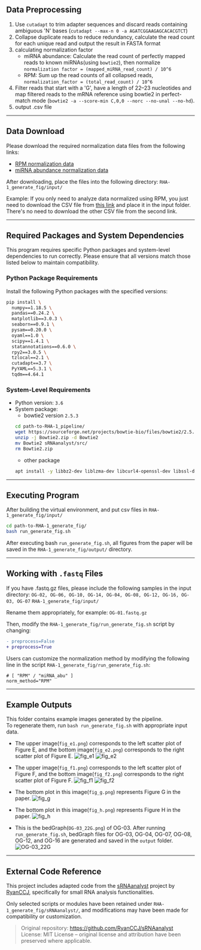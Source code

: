 ## Data Preprocessing
1. Use `cutadapt` to trim adapter sequences and discard reads containing ambiguous 'N' bases (`cutadapt --max-n 0 -a AGATCGGAAGAGCACACGTCT`)
2. Collapse duplicate reads to reduce redundancy, calculate the read count for each unique read and output the result in FASTA format
3. calculating normalization factor
    - miRNA abundance: Calculate the read count of perfectly mapped reads to known miRNAs(using `bowtie2`), then normalize `normalization factor = (mapped_miRNA_read_count) / 10^6`
    - RPM: Sum up the read counts of all collapsed reads, `normalization_factor = (total_read_count) / 10^6`
4. Filter reads that start with a 'G', have a length of 22–23 nucleotides and map filtered reads to the mRNA reference using bowtie2 in perfect-match mode (`bowtie2 -a --score-min C,0,0 --norc --no-unal --no-hd`).
5. output .csv file

---

## Data Download

Please download the required normalization data files from the following links:

- [RPM normalization data](http://nas.csblab.ee.ncku.edu.tw:32200/sharing/pMyHlDuA8)  
- [miRNA abundance normalization data](http://nas.csblab.ee.ncku.edu.tw:32200/sharing/IaGDgQxT3)  

After downloading, place the files into the following directory: 
`RHA-1_generate_fig/input/`

Example:
If you only need to analyze data normalized using RPM, you just need to download the CSV file from [this link](http://nas.csblab.ee.ncku.edu.tw:32200/sharing/pMyHlDuA8) and place it in the input folder. There's no need to download the other CSV file from the second link.

---

## Required Packages and System Dependencies

This program requires specific Python packages and system-level dependencies to run correctly. Please ensure that all versions match those listed below to maintain compatibility.

### Python Package Requirements

Install the following Python packages with the specified versions:

```bash
pip install \
  numpy==1.18.5 \
  pandas==0.24.2 \
  matplotlib==3.0.3 \
  seaborn==0.9.1 \
  pysam==0.20.0 \
  oyaml==1.0 \
  scipy==1.4.1 \
  statannotations==0.6.0 \
  rpy2==3.0.5 \
  tzlocal==2.1 \
  cutadapt==3.7 \
  PyYAML==5.3.1 \
  tqdm==4.64.1
```

### System-Level Requirements
- Python version: `3.6`
- System package: 
    <!-- - cutadapt version `2.9`
    ```bash
    apt install cutadapt  
    ``` -->
    - bowtie2 version `2.5.3`
    ```bash
    cd path-to-RHA-1_pipeline/
    wget https://sourceforge.net/projects/bowtie-bio/files/bowtie2/2.5.3/bowtie2-2.5.3-linux-x86_64.zip/download -O Bowtie2.zip
    unzip -j Bowtie2.zip -d Bowtie2
    mv Bowtie2 sRNAanalyst/src/
    rm Bowtie2.zip
    ```
    <!-- add the line below to 
    ```bash
    export PATH=sRNAanalyst/src/Bowtie2:$PATH
    ``` -->
    - other package
    ```bash
    apt install -y libbz2-dev liblzma-dev libcurl4-openssl-dev libssl-dev libncurses5-dev build-essential unzip
    ```
---
## Executing Program
After building the virtual environment, and put csv files in `RHA-1_generate_fig/input/`
```bash
cd path-to-RHA-1_generate_fig/
bash run_generate_fig.sh
```

After executing bash `run_generate_fig.sh`, all figures from the paper will be saved in the `RHA-1_generate_fig/output/` directory.

---
## Working with `.fastq` Files
If you have .fastq.gz files, please include the following samples in the input directory: 
`OG-02, OG-06, OG-10, OG-14, OG-04, OG-08, OG-12, OG-16, OG-03, OG-07` `RHA-1_generate_fig/input/` 

Rename them appropriately, for example: `OG-01.fastq.gz`

Then, modify the `RHA-1_generate_fig/run_generate_fig.sh` script by changing: 
```diff
- preprocess=False
+ preprocess=True
```

Users can customize the normalization method by modifying the following line in the script `RHA-1_generate_fig/run_generate_fig.sh`:
```
# [ "RPM" / "miRNA_abu" ]
norm_method="RPM"
```

---
## Example Outputs
This folder contains example images generated by the pipeline.  
To regenerate them, run `bash run_generate_fig.sh` with appropriate input data.

- The upper image(`fig_e1.png`) corresponds to the left scatter plot of Figure E, and the bottom image(`fig_e2.png`) corresponds to the right scatter plot of Figure E.
![fig_e1](./example_output/fig_e1.png)
![fig_e2](./example_output/fig_e2.png)

- The upper image(`fig_f1.png`) corresponds to the left scatter plot of Figure F, and the bottom image(`fig_f2.png`) corresponds to the right scatter plot of Figure F.
![fig_f1](./example_output/fig_f1.png)
![fig_f2](./example_output/fig_f2.png)

- The bottom plot in this image(`fig_g.png`) represents Figure G in the paper.
![fig_g](./example_output/fig_g.png)

- The bottom plot in this image(`fig_h.png`) represents Figure H in the paper.
![fig_h](./example_output/fig_h.png)

- This is the bedGraph(`OG-03_22G.png`) of OG-03. After running `run_generate_fig.sh`, bedGraph files for OG-03, OG-04, OG-07, OG-08, OG-12, and OG-16 are generated and saved in the `output` folder.
![OG-03_22G](./example_output/OG-03_22G.png)

---
## External Code Reference

This project includes adapted code from the [sRNAanalyst](https://github.com/RyanCCJ/sRNAanalyst) project by [RyanCCJ](https://github.com/RyanCCJ), specifically for small RNA analysis functionalities.

Only selected scripts or modules have been retained under `RHA-1_generate_fig/sRNAanalyst/`, and modifications may have been made for compatibility or customization.

> Original repository: https://github.com/RyanCCJ/sRNAanalyst  
> License: MIT License – original license and attribution have been preserved where applicable.

<!-- ## Svg/Png mode transfer
for example png -> svg mode
- `run_generate_fig.sh`
```diff
- mv output/analyze/fig/Metagene_0.png ../../output/fig_h.png
+ mv output/analyze/fig/Metagene_0.svg ../../output/fig_h.svg
```
```diff
- mv output/analyze/fig/Metagene_0.png ../../output/fig_g.png
+ mv output/analyze/fig/Metagene_0.svg ../../output/fig_g.svg
```
- `sRNAanalyst/example/config/stylesheet.yml`
```diff
- fig_format: png
+ fig_format: svg
```
- `code/process_22G_bedgraph.py`
```diff
- output_filename = "output/{}_22G.png".format(os.path.basename(csv_file).replace(".csv", ''))
+ output_filename = "output/{}_22G.svg".format(os.path.basename(csv_file).replace(".csv", ''))
```
- `code/run_scatter.py`
```diff
- os.system("mv output/analyze/fig/Scatter_0.png ../../output/fig_f1.png")
+ os.system("mv output/analyze/fig/Scatter_0.svg ../../output/fig_f1.svg")
```
```diff
- os.system("mv output/analyze/fig/Scatter_0.png ../../output/fig_e1.png")
+ os.system("mv output/analyze/fig/Scatter_0.svg ../../output/fig_e1.svg")
```
```diff
- os.system("mv output/analyze/fig/Scatter_0.png ../../output/fig_f2.png")
+ os.system("mv output/analyze/fig/Scatter_0.svg ../../output/fig_f2.svg")
```
```diff
- os.system("mv output/analyze/fig/Scatter_0.png ../../output/fig_e2.png")
+ os.system("mv output/analyze/fig/Scatter_0.svg ../../output/fig_e2.svg")
``` -->
